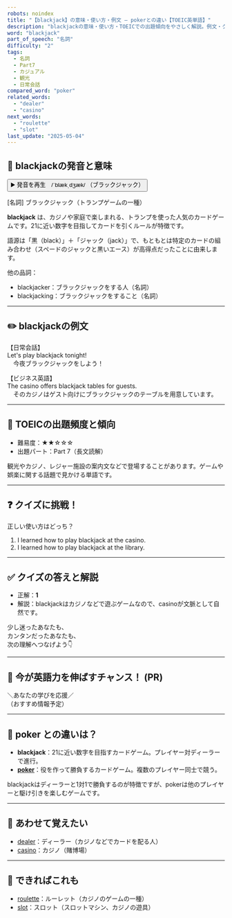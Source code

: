 ```yaml
---
robots: noindex
title: "【blackjack】の意味・使い方・例文 ― pokerとの違い【TOEIC英単語】"
description: "blackjackの意味・使い方・TOEICでの出題傾向をやさしく解説。例文・クイズ付きでpokerとの違いもわかりやすく学べます。"
word: "blackjack"
part_of_speech: "名詞"
difficulty: "2"
tags:
  - 名詞
  - Part7
  - カジュアル
  - 観光
  - 日常会話
compared_word: "poker"
related_words:
  - "dealer"
  - "casino"
next_words:
  - "roulette"
  - "slot"
last_update: "2025-05-04"
---
```


## 🔰 blackjackの発音と意味

<button class="play-audio" onclick="playTTS('blackjack')">
  <span class="play-audio-main">
    ▶️ 発音を再生　/ˈblækˌdʒæk/
  </span>
  <span class="play-audio-sub">
    （ブラックジャック）
  </span>
</button>

[名詞] ブラックジャック（トランプゲームの一種）

**blackjack** は、カジノや家庭で楽しまれる、トランプを使った人気のカードゲームです。21に近い数字を目指してカードを引くルールが特徴です。

語源は「黒（black）」＋「ジャック（jack）」で、もともとは特定のカードの組み合わせ（スペードのジャックと黒いエース）が高得点だったことに由来します。

他の品詞：  
- blackjacker：ブラックジャックをする人（名詞）
- blackjacking：ブラックジャックをすること（名詞）

---

## ✏️ blackjackの例文

【日常会話】  
Let's play blackjack tonight!  
　今夜ブラックジャックをしよう！

【ビジネス英語】  
The casino offers blackjack tables for guests.  
　そのカジノはゲスト向けにブラックジャックのテーブルを用意しています。

---

## 🎯 TOEICの出題頻度と傾向

- 難易度：★★☆☆☆
- 出題パート：Part 7（長文読解）

観光やカジノ、レジャー施設の案内文などで登場することがあります。ゲームや娯楽に関する話題で見かける単語です。

---

## ❓ クイズに挑戦！

正しい使い方はどっち？

1. I learned how to play blackjack at the casino.  
2. I learned how to play blackjack at the library.

---

## ✅ クイズの答えと解説

- 正解：**1**
- 解説：blackjackはカジノなどで遊ぶゲームなので、casinoが文脈として自然です。

少し迷ったあなたも、  
カンタンだったあなたも、  
次の理解へつなげよう👇️

---

## 🚀 今が英語力を伸ばすチャンス！ (PR)

<div class="info-center">
＼あなたの学びを応援／<br>  
（おすすめ情報予定）
</div>

---

## 🤔  poker との違いは？

- **blackjack**：21に近い数字を目指すカードゲーム。プレイヤー対ディーラーで進行。
- **[poker](/poker)**：役を作って勝負するカードゲーム。複数のプレイヤー同士で競う。

blackjackはディーラーと1対1で勝負するのが特徴ですが、pokerは他のプレイヤーと駆け引きを楽しむゲームです。

---

## 🧩 あわせて覚えたい

- [dealer](/dealer)：ディーラー（カジノなどでカードを配る人）
- [casino](/casino)：カジノ（賭博場）

---

## 📖 できればこれも

- [roulette](/roulette)：ルーレット（カジノのゲームの一種）
- [slot](/slot)：スロット（スロットマシン、カジノの遊具）

<!-- cvid: aid34_bid37 -->
